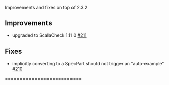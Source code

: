 Improvements and fixes on top of 2.3.2

## Improvements 

 * upgraded to ScalaCheck 1.11.0 [#211](https://github.com/etorreborre/specs2/issues/211)

## Fixes

 * implicitly converting to a SpecPart should not trigger an "auto-example" [#210](https://github.com/etorreborre/specs2/issues/210) 

 ==========================

